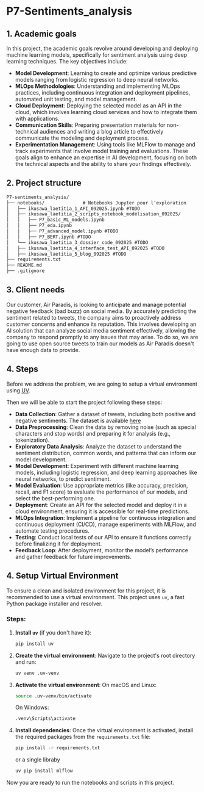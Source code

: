 # P7-Sentiments_analysis


## 1. Academic goals
In this project, the academic goals revolve around developing and deploying machine learning models, specifically for sentiment analysis using deep learning techniques. The key objectives include:
- **Model Development**: Learning to create and optimize various predictive models ranging from logistic regression to deep neural networks.
- **MLOps Methodologies**: Understanding and implementing MLOps practices, including continuous integration and deployment pipelines, automated unit testing, and model management.
- **Cloud Deployment**: Deploying the selected model as an API in the cloud, which involves learning cloud services and how to integrate them with applications.
- **Communication Skills**: Preparing presentation materials for non-technical audiences and writing a blog article to effectively communicate the modeling and deployment process.
- **Experimentation Management**: Using tools like MLFlow to manage and track experiments that involve model training and evaluations.
These goals align to enhance an expertise in AI development, focusing on both the technical aspects and the ability to share your findings effectively.

## 2. Project structure
```txt
P7-sentiments_analysis/
├── notebooks/              # Notebooks Jupyter pour l’exploration
│   ├── ikusawa_laetitia_1_API_092025.ipynb #TODO
│   ├── ikusawa_laetitia_2_scripts_notebook_modélisation_092025/
│   │   ├── P7_basic_ML_models.ipynb
│   │   ├── P7_eda.ipynb
│   │   ├── P7_advanced_model.ipynb #TODO
│   │   ├── P7_BERT.ipynb #TODO
│   └── ikusawa_laetitia_3_dossier_code_092025 #TODO
│   ├── ikusawa_laetitia_4_interface_test_API_092025 #TODO
│   ├── ikusawa_laetitia_5_blog_092025 #TODO
├── requirements.txt
├── README.md
├── .gitignore
```

## 3. Client needs
Our customer, Air Paradis, is looking to anticipate and manage potential negative feedback (bad buzz) on social media. By accurately predicting the sentiment related to tweets, the company aims to proactively address customer concerns and enhance its reputation. This involves developing an AI solution that can analyze social media sentiment effectively, allowing the company to respond promptly to any issues that may arise.
To do so, we are going to use open source tweets to train our models as Air Paradis doesn't have enough data to provide.

## 4. Steps
Before we address the problem, we are going to setup a virtual environment using [UV](https://docs.astral.sh/uv/getting-started/).

Then we will be able to start the project following these steps:
- **Data Collection**: Gather a dataset of tweets, including both positive and negative sentiments. The dataset is available [here](https://www.kaggle.com/datasets/kazanova/sentiment140)
- **Data Preprocessing**: Clean the data by removing noise (such as special characters and stop words) and preparing it for analysis (e.g., tokenization).
- **Exploratory Data Analysis**: Analyze the dataset to understand the sentiment distribution, common words, and patterns that can inform our model development.
- **Model Development**: Experiment with different machine learning models, including logistic regression, and deep learning approaches like neural networks, to predict sentiment.
- **Model Evaluation**: Use appropriate metrics (like accuracy, precision, recall, and F1 score) to evaluate the performance of our models, and select the best-performing one.
- **Deployment**: Create an API for the selected model and deploy it in a cloud environment, ensuring it is accessible for real-time predictions.
- **MLOps Integration**: Implement a pipeline for continuous integration and continuous deployment (CI/CD), manage experiments with MLFlow, and automate testing procedures.
- **Testing**: Conduct local tests of our API to ensure it functions correctly before finalizing it for deployment.
- **Feedback Loop**: After deployment, monitor the model’s performance and gather feedback for future improvements.

## 4. Setup Virtual Environment

To ensure a clean and isolated environment for this project, it is recommended to use a virtual environment. This project uses `uv`, a fast Python package installer and resolver.

### Steps:

1.  **Install `uv`** (if you don't have it):
    ```bash
    pip install uv
    ````

2.  **Create the virtual environment**:
    Navigate to the project's root directory and run:
    ```bash
    uv venv .uv-venv
    ```


3.  **Activate the virtual environment**:
    On macOS and Linux:
    ```bash
    source .uv-venv/bin/activate
    ```
    On Windows:
    ```bash
    .venv\Scripts\activate
    ```


4.  **Install dependencies**:
    Once the virtual environment is activated, install the required packages from the `requirements.txt` file:
    ```bash
    pip install -r requirements.txt
    ```
    or a single libraby
    ```bash
    uv pip install mlflow
    ```

Now you are ready to run the notebooks and scripts in this project.
